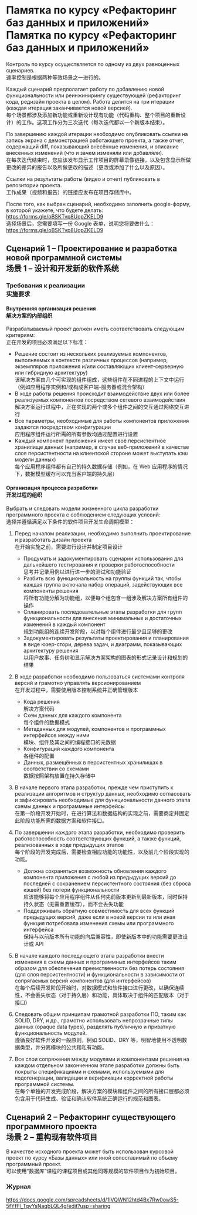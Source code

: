 # Памятка по курсу «Рефакторинг баз данных и приложений» <br> Памятка по курсу «Рефакторинг баз данных и приложений»

Контроль по курсу осуществляется по одному из двух равноценных сценариев.  
速率控制是根据两种等效场景之一进行的。

Каждый сценарий предполагает работу по добавлению новой функциональности или реинжинирингу существующей (рефакторинг кода, редизайн проекта в целом). Работа делится на три итерации (каждая итерация заканчивается новой версией).  
每个场景都涉及添加新功能或重新设计现有功能（代码重构、整个项目的重新设计）的工作。这项工作分为三次迭代（每次迭代都以一个新版本结束）。

По завершению каждой итерации необходимо опубликовать ссылки на запись экрана с демонстрацией работающего проекта, а также отчет, содержащий diff, показывающий внесённые изменения, и описание внесенных изменений (что и зачем изменяли или добавляли).  
在每次迭代结束时，您应该发布显示工作项目的屏幕录像链接，以及包含显示所做更改的差异的报告以及所做更改的描述（更改或添加了什么以及原因）。

Ссылки на результаты работы (видео и отчет) публиковать в репозитории проекта.  
工作成果（视频和报告）的链接应发布在项目存储库中。

После того, как выбран сценарий, необходимо заполнить google-форму, в которой укажете, что будете делать: https://forms.gle/oBSKTvp8UopZKELD9  
选择场景后，您需要填写一份 Google 表单，说明您将要做什么：https://forms.gle/oBSKTvp8UopZKELD9

## Сценарий 1 – Проектирование и разработка новой программной системы <br> 场景 1 – 设计和开发新的软件系统

### Требования к реализации <br> 实施要求

#### Внутренняя организация решения <br> 解决方案的内部组织

Разрабатываемый проект должен иметь соответствовать следующим критериям:  
正在开发的项目必须满足以下标准：

- Решение состоит из нескольких реализуемых компонентов, выполняемых в контексте различных процессов (например, экземпляров приложения и/или составляющих клиент-серверную или гибридную архитектуру)  
  该解决方案由几个可实现的组件组成，这些组件在不同进程的上下文中运行（例如应用程序实例和/或构成客户端-服务器或混合架构）
- В ходе работы решения происходит взаимодействие двух или более реализуемых компонентов посредством сетевого взаимодействия  
  解决方案运行过程中，正在实现的两个或多个组件之间的交互通过网络交互进行
- Все параметры, необходимые для работы компонентов приложения задаются посредством конфигурации  
  应用程序组件运行所需的所有参数均通过配置进行设置
- Каждый компонент приложения имеет своё персистентное хранилище данных (например, в случае веб-приложений в качестве слоя персистентности на клиентской стороне может выступать кэш модели данных)  
  每个应用程序组件都有自己的持久数据存储（例如，在 Web 应用程序的情况下，数据模型缓存可以充当客户端的持久层）

#### Организация процесса разработки <br> 开发过程的组织

Выбрать и следовать модели жизненного цикла разработки программного проекта с соблюдением следующих условий:  
选择并遵循满足以下条件的软件项目开发生命周期模型：

1. Перед началом реализации, необходимо выполнить проектирование и разработать дизайн проекта  
   在开始实施之前，需要进行设计并制定项目设计  
   - Продумать и задокументировать сценарии использования для дальнейшего тестирования и проверки работоспособности  
     思考并记录用例以进行进一步的测试和功能验证  
   - Разбить всю функциональность на группы функций так, чтобы каждая группа включала набор операций, задействующих все компоненты решения  
     将所有功能分解为功能组，以便每个组包含一组涉及解决方案所有组件的操作    
   - Спланировать последовательные этапы разработки для групп функциональности для внесения минимальных и достаточных изменений в каждый компонент  
     规划功能组的连续开发阶段，以对每个组件进行最少且足够的更改  
   - Задокументировать результаты проектирования и планирования в виде юзер-стори, дерева задач, и диаграмм, показывающих архитектуру решения  
     以用户故事、任务树和显示解决方案架构的图表的形式记录设计和规划的结果     

2. В ходе разработки необходимо пользоваться системами контроля версий и грамотно управлять версионированием  
   在开发过程中，需要使用版本控制系统并正确管理版本
   
   - Кода решения  
     解决方案代码  
   - Схем данных для каждого компонента  
     每个组件的数据模式  
   - Метаданных для модулей, компонентов и программных интерфейсов между ними  
     模块、组件及其之间的编程接口的元数据  
   - Конфигураций каждого компонента  
     各组件的配置  
   - Данных, размещённых в персистентных хранилищах в соответствии со схемами  
     数据按照架构放置在持久存储中  

3. В начале первого этапа разработки, прежде чем приступить к реализации алгоритмов и структур данных, необходимо согласовать и зафиксировать необходимые для функциональности данного этапа схемы данных и программные интерфейсы  
   在第一阶段开发开始时，在进行算法和数据结构的实现之前，需要商定并固定此阶段功能所需的数据方案和软件接口。

4. По завершении каждого этапа разработки, необходимо проверить работоспособность соответствующих функций, а также функций, реализованных в ходе предыдущих этапов  
   每个阶段的开发完成后，需要检查相应功能的功能性，以及前几个阶段实现的功能。

   - Должна сохраняться возможность обновления каждого компонента приложения с любой из предыдущих версий до последней с сохранением персистентного состояния (без сброса кэшей) без потери функциональности  
     应该能够将每个应用程序组件从任何先前版本更新到最新版本，同时保持持久状态（无需重置缓存），而不会丢失功能  
   - Поддерживать обратную совместимость для всех функций предыдущих версий, даже если в новой версии та или иная функция потребовала изменения схемы или программного интерфейса  
     保持与以前版本所有功能的向后兼容性，即使新版本中的功能需要更改设计或 API  

5. В начале каждого последующего этапа разработки внести изменения в схемы данных и программных интерфейсов таким образом для обеспечения преемственности без потерь состояния (для слоя персистентности) и функциональности в зависимости от сопрягаемых версий компонентов (для интерфейсов)  
   在每个后续开发阶段开始时，对数据模式和软件接口进行更改，以确保连续性，不会丢失状态（对于持久层）和功能，具体取决于组件的匹配版本（对于接口）

6. Следовать общим принципам грамотной разработки ПО, таким как SOLID, DRY, и др., грамотно использовать непрозрачные типы данных (opaque data types), разделять публичную и приватную функциональность модулей.  
   遵循良好软件开发的一般原则，例如 SOLID、DRY 等，明智地使用不透明数据类型，并分离模块的公共和私有功能。

7. Все слои сопряжения между модулями и компонентами решения на каждом отдельном законченном этапе разработки должны быть покрыты спецификациями и схемами, используемыми для кодогенерации, валидации и верификации корректной работы программной системы.  
   在每个单独的开发完成阶段，解决方案的模块和组件之间的所有接口层都必须包含用于代码生成、验证和确认软件系统正确运行的规范和图表。

## Сценарий 2 – Рефакторинг существующего программного проекта <br> 场景 2 – 重构现有软件项目

В качестве исходного проекта может быть использован курсовой проект по курсу «Базы данных» или иной сопоставимый по объему программный проект.  
可以使用“数据库”课程的课程项目或其他同等规模的软件项目作为初始项目。

### Журнал

https://docs.google.com/spreadsheets/d/1IVQWN12htd4Bx7Rw0owS5-5fYfFl_TqvYsNaqbLQL4g/edit?usp=sharing